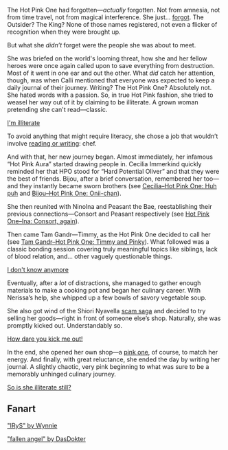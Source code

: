 <!-- title: Hot Pink One -->
<!-- status: Alive -->

The Hot Pink One had forgotten—_actually_ forgotten. Not from amnesia, not from time travel, not from magical interference. She just… [forgot](https://www.youtube.com/live/xzAqu4vkY7I?si=pjoUkIMvyhTJhGRu&t=375). The Outsider? The King? None of those names registered, not even a flicker of recognition when they were brought up.

But what she _didn’t_ forget were the people she was about to meet.

She was briefed on the world's looming threat, how she and her fellow heroes were once again called upon to save everything from destruction. Most of it went in one ear and out the other. What _did_ catch her attention, though, was when Calli mentioned that everyone was expected to keep a daily journal of their journey. Writing? The Hot Pink One? Absolutely not. She hated words with a passion. So, in true Hot Pink fashion, she tried to weasel her way out of it by claiming to be illiterate. A grown woman pretending she can't read—classic.

[I'm illiterate](#embed:https://www.youtube.com/live/xzAqu4vkY7I?si=Z_8Eg398E6IO1buZ&t=830)

To avoid anything that might require literacy, she chose a job that wouldn’t involve [reading or writing](https://www.youtube.com/live/xzAqu4vkY7I?si=HR2XQ6PjVgzkLghk&t=1475): chef.

And with that, her new journey began. Almost immediately, her infamous “Hot Pink Aura” started drawing people in. Cecilia Immerkind quickly reminded her that HPO stood for “Hard Potential Oliver” and that they were the best of friends. Bijou, after a brief conversation, remembered her too—and they instantly became sworn brothers (see [Cecilia–Hot Pink One: Huh puh](#edge:cecilia-irys) and [Bijou–Hot Pink One: Onii-chan](#edge:irys-bijou)).

She then reunited with NinoIna and Peasant the Bae, reestablishing their previous connections—Consort and Peasant respectively (see [Hot Pink One–Ina: Consort, again](#edge:ina-irys)).

Then came Tam Gandr—Timmy, as the Hot Pink One decided to call her (see [Tam Gandr–Hot Pink One: Timmy and Pinky](#edge:irys-kronii)). What followed was a classic bonding session covering truly meaningful topics like siblings, lack of blood relation, and... other vaguely questionable things.

[I don't know anymore](#embed:https://www.youtube.com/live/xzAqu4vkY7I?si=TuCyb-7ATGOS-iDP&t=3222)

Eventually, after a _lot_ of distractions, she managed to gather enough materials to make a cooking pot and began her culinary career. With Nerissa’s help, she whipped up a few bowls of savory vegetable soup.

She also got wind of the Shiori Nyavella [scam saga](https://www.youtube.com/live/xzAqu4vkY7I?si=toRAAJgyNlb9mNMJ&t=12409) and decided to try selling her goods—right in front of someone else’s shop. Naturally, she was promptly kicked out. Understandably so.

[How dare you kick me out!](#embed:https://www.youtube.com/live/xzAqu4vkY7I?si=34ktoCQAfec2Yv2Z&t=17922)

In the end, she opened her own shop—a [pink one](https://www.youtube.com/live/xzAqu4vkY7I?si=4DWyjnCRm8GAkJ9g&t=22870), of course, to match her energy. And finally, with great reluctance, she ended the day by writing her journal. A slightly chaotic, very pink beginning to what was sure to be a memorably unhinged culinary journey.

[So is she illiterate still?](#embed:https://www.youtube.com/live/xzAqu4vkY7I?si=UY3BYIdiRmn1_UHr&t=24060)

## Fanart

["IRyS" by Wynnie](https://x.com/WynnTerra_/status/1902017659547353299/photo/1)

["fallen angel" by DasDokter](https://x.com/DasDokter/status/1902324865778250152)
